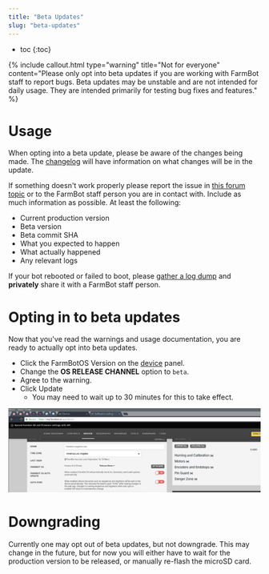 ```yaml
---
title: "Beta Updates"
slug: "beta-updates"
---
```


* toc
{:toc}


{% include callout.html type="warning" title="Not for everyone" content="Please only opt into beta updates if you are working with FarmBot staff to report bugs. Beta updates may be unstable and are not intended for daily usage. They are intended primarily for testing bug fixes and features." %}

# Usage
When opting into a beta update, please be aware of the changes being made. The [changelog](https://github.com/FarmBot/farmbot_os/blob/staging/CHANGELOG.md#changelog) will have information on what changes will be in the update.

If something doesn't work properly please report the issue in [this forum topic](https://forum.farmbot.org/t/using-farmbotos-beta-updates/3951) or to the FarmBot staff person you are in contact with. Include as much information as possible. At least the following:

* Current production version
* Beta version
* Beta commit SHA
* What you expected to happen
* What actually happened
* Any relevant logs

If your bot rebooted or failed to boot, please [gather a log dump](/v11/Documentation/farmbot-os/gathering-a-log-dump.md) and **privately** share it with a FarmBot staff person.

# Opting in to beta updates
Now that you've read the warnings and usage documentation, you are ready to actually opt into beta updates.

* Click the FarmBotOS Version on the [device](https://my.farm.bot/app/device) panel.
* Change the **OS RELEASE CHANNEL** option to `beta`.
* Agree to the warning.
* Click <span class="fb-button fb-green">Update</span>
   * You may need to wait up to 30 minutes for this to take effect.

![out.gif](out.gif)


# Downgrading
Currently one may opt out of beta updates, but not downgrade. This may change in the future, but for now you will either have to wait for the production version to be released, or manually re-flash the microSD card.

